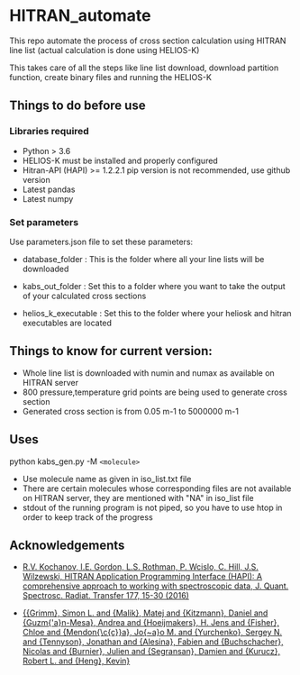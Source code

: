 
# HITRAN_automate

This repo automate the process of cross section calculation using HITRAN line list (actual calculation is done using HELIOS-K)

This takes care of all the steps like line list download, download partition function, create binary files and running the HELIOS-K





## Things to do before use

### Libraries required
 - Python > 3.6
 - HELIOS-K must be installed and properly configured
 - Hitran-API (HAPI) >= 1.2.2.1 pip version is not recommended, use github version
 - Latest pandas
 - Latest numpy


### Set parameters
Use parameters.json file to set these parameters:
- database_folder : This is the folder where all your line lists will be downloaded
- kabs_out_folder : Set this to a folder where you want to take the output of your calculated cross sections

- helios_k_executable : Set this to the folder where your heliosk and hitran executables are located

## Things to know for current version:
- Whole line list is downloaded with numin and numax as available on HITRAN server
- 800 pressure,temperature grid points are being used to generate cross section
- Generated cross section is from 0.05 m-1 to 5000000 m-1


## Uses

python kabs_gen.py -M `<molecule>`

- Use molecule name as given in iso_list.txt file
- There are certain molecules whose corresponding files are not available on HITRAN server, they are mentioned with "NA" in iso_list file
- stdout of the running program is not piped, so you have to use htop in order to keep track of the progress
## Acknowledgements

 - [R.V. Kochanov, I.E. Gordon, L.S. Rothman, P. Wcislo, C. Hill, J.S. Wilzewski, HITRAN Application Programming Interface (HAPI): A comprehensive approach to working with spectroscopic data, J. Quant. Spectrosc. Radiat. Transfer 177, 15-30 (2016)](https://linkinghub.elsevier.com/retrieve/pii/S0022407315302466)
 

- [{{Grimm}, Simon L. and {Malik}, Matej and {Kitzmann}, Daniel and {Guzm{\'a}n-Mesa}, Andrea and {Hoeijmakers}, H. Jens and {Fisher}, Chloe and {Mendon{\c{c}}a}, Jo{\~a}o M. and {Yurchenko}, Sergey N. and {Tennyson}, Jonathan and {Alesina}, Fabien and {Buchschacher}, Nicolas and {Burnier}, Julien and {Segransan}, Damien and {Kurucz}, Robert L. and {Heng}, Kevin}](https://ui.adsabs.harvard.edu/abs/2021ApJS..253...30G)
